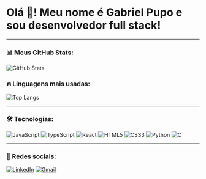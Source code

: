 # Olá 👋! Meu nome é Gabriel Pupo e sou desenvolvedor full stack!

---

### 📊 Meus GitHub Stats:
![GitHub Stats](https://github-readme-stats.vercel.app/api?username=pupozin&show_icons=true&theme=radical)

### 🔥 Linguagens mais usadas:
![Top Langs](https://github-readme-stats.vercel.app/api/top-langs/?username=pupozin&layout=compact&theme=radical)

---

### 🛠️ Tecnologias:
![JavaScript](https://img.shields.io/badge/-JavaScript-black?style=flat-square&logo=javascript)
![TypeScript](https://img.shields.io/badge/-TypeScript-3178c6?style=flat-square&logo=typescript)
![React](https://img.shields.io/badge/-React-61DAFB?style=flat-square&logo=react)
![HTML5](https://img.shields.io/badge/-HTML5-E34F26?style=flat-square&logo=html5)
![CSS3](https://img.shields.io/badge/-CSS3-1572B6?style=flat-square&logo=css3)
![Python](https://img.shields.io/badge/-Python-black?style=flat-square&logo=python)
![C](https://img.shields.io/badge/-C-00599C?style=flat-square&logo=c)

---

### 📱 Redes sociais:

[![LinkedIn](https://img.shields.io/badge/LinkedIn-0077B5?style=for-the-badge&logo=linkedin)](https://linkedin.com/gabriel-pupo-6996a327b/)
[![Gmail](https://img.shields.io/badge/Gmail-D14836?style=for-the-badge&logo=gmail)](mailto:pupogabriel92@gmail.com)
